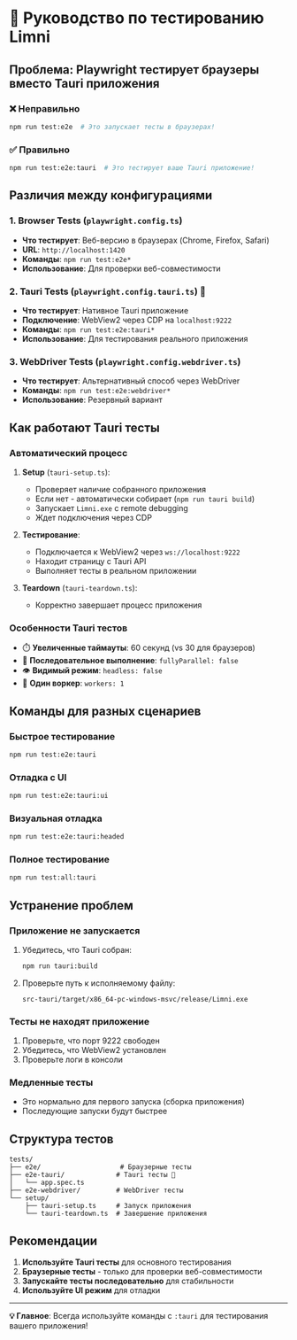 # 🧪 Руководство по тестированию Limni

## Проблема: Playwright тестирует браузеры вместо Tauri приложения

### ❌ Неправильно
```bash
npm run test:e2e  # Это запускает тесты в браузерах!
```

### ✅ Правильно
```bash
npm run test:e2e:tauri  # Это тестирует ваше Tauri приложение!
```

## Различия между конфигурациями

### 1. Browser Tests (`playwright.config.ts`)
- **Что тестирует**: Веб-версию в браузерах (Chrome, Firefox, Safari)
- **URL**: `http://localhost:1420`
- **Команды**: `npm run test:e2e*`
- **Использование**: Для проверки веб-совместимости

### 2. Tauri Tests (`playwright.config.tauri.ts`) 🎯
- **Что тестирует**: Нативное Tauri приложение
- **Подключение**: WebView2 через CDP на `localhost:9222`
- **Команды**: `npm run test:e2e:tauri*`
- **Использование**: Для тестирования реального приложения

### 3. WebDriver Tests (`playwright.config.webdriver.ts`)
- **Что тестирует**: Альтернативный способ через WebDriver
- **Команды**: `npm run test:e2e:webdriver*`
- **Использование**: Резервный вариант

## Как работают Tauri тесты

### Автоматический процесс
1. **Setup** (`tauri-setup.ts`):
   - Проверяет наличие собранного приложения
   - Если нет - автоматически собирает (`npm run tauri build`)
   - Запускает `Limni.exe` с remote debugging
   - Ждет подключения через CDP

2. **Тестирование**:
   - Подключается к WebView2 через `ws://localhost:9222`
   - Находит страницу с Tauri API
   - Выполняет тесты в реальном приложении

3. **Teardown** (`tauri-teardown.ts`):
   - Корректно завершает процесс приложения

### Особенности Tauri тестов
- ⏱️ **Увеличенные таймауты**: 60 секунд (vs 30 для браузеров)
- 🔄 **Последовательное выполнение**: `fullyParallel: false`
- 👁️ **Видимый режим**: `headless: false`
- 🎯 **Один воркер**: `workers: 1`

## Команды для разных сценариев

### Быстрое тестирование
```bash
npm run test:e2e:tauri
```

### Отладка с UI
```bash
npm run test:e2e:tauri:ui
```

### Визуальная отладка
```bash
npm run test:e2e:tauri:headed
```

### Полное тестирование
```bash
npm run test:all:tauri
```

## Устранение проблем

### Приложение не запускается
1. Убедитесь, что Tauri собран:
   ```bash
   npm run tauri:build
   ```

2. Проверьте путь к исполняемому файлу:
   ```
   src-tauri/target/x86_64-pc-windows-msvc/release/Limni.exe
   ```

### Тесты не находят приложение
1. Проверьте, что порт 9222 свободен
2. Убедитесь, что WebView2 установлен
3. Проверьте логи в консоли

### Медленные тесты
- Это нормально для первого запуска (сборка приложения)
- Последующие запуски будут быстрее

## Структура тестов

```
tests/
├── e2e/                    # Браузерные тесты
├── e2e-tauri/             # Tauri тесты 🎯
│   └── app.spec.ts
├── e2e-webdriver/         # WebDriver тесты
└── setup/
    ├── tauri-setup.ts     # Запуск приложения
    └── tauri-teardown.ts  # Завершение приложения
```

## Рекомендации

1. **Используйте Tauri тесты** для основного тестирования
2. **Браузерные тесты** - только для проверки веб-совместимости
3. **Запускайте тесты последовательно** для стабильности
4. **Используйте UI режим** для отладки

---

**💡 Главное**: Всегда используйте команды с `:tauri` для тестирования вашего приложения!